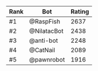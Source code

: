 Rank|Bot|Rating
---|---|---
#1|@RaspFish|2637
#2|@NilatacBot|2438
#3|@anti-bot|2248
#4|@CatNail|2089
#5|@pawnrobot|1916
